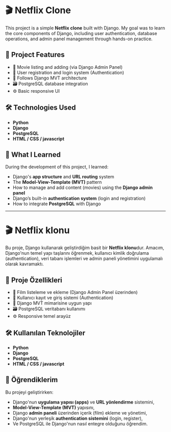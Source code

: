# 🎬 Netflix Clone

This project is a simple **Netflix clone** built with Django. My goal was to learn the core components of Django, including user authentication, database operations, and admin panel management through hands-on practice.

## 📌 Project Features

- 🎥 Movie listing and adding (via Django Admin Panel)
- 🔐 User registration and login system (Authentication)
- 🧱 Follows Django MVT architecture
- 🗃️ PostgreSQL database integration
- ⚙️ Basic responsive UI

## 🛠️ Technologies Used

- **Python**
- **Django**
- **PostgreSQL**
- **HTML / CSS / javascript**

## 🚀 What I Learned

During the development of this project, I learned:

- Django's **app structure** and **URL routing** system
- The **Model-View-Template (MVT)** pattern
- How to manage and add content (movies) using the **Django admin panel**
- Django’s built-in **authentication system** (login and registration)
- How to integrate **PostgreSQL** with Django




---

# 🎬 Netflix klonu

Bu proje, Django kullanarak geliştirdiğim basit bir **Netflix klonu**dur. Amacım, Django'nun temel yapı taşlarını öğrenmek, kullanıcı kimlik doğrulama (authentication), veri tabanı işlemleri ve admin paneli yönetimini uygulamalı olarak kavramaktı.

## 📌 Proje Özellikleri

- 🎥 Film listeleme ve ekleme (Django Admin Panel üzerinden)
- 🔐 Kullanıcı kayıt ve giriş sistemi (Authentication)
- 🧱 Django MVT mimarisine uygun yapı
- 🗃️ PostgreSQL veritabanı kullanımı
- ⚙️ Responsive temel arayüz

## 🛠️ Kullanılan Teknolojiler

- **Python**
- **Django**
- **PostgreSQL**
- **HTML / CSS / javascript**

## 🚀 Öğrendiklerim

Bu projeyi geliştirirken:

- Django'nun **uygulama yapısı (apps)** ve **URL yönlendirme** sistemini,
- **Model-View-Template (MVT)** yapısını,
- Django **admin paneli** üzerinden içerik (film) ekleme ve yönetimi,
- Django'nun yerleşik **authentication sistemini** (login, register),
- Ve PostgreSQL ile Django'nun nasıl entegre olduğunu öğrendim.
